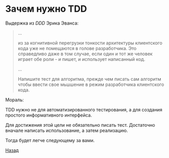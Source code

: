 # Зачем нужно TDD

Выдержка из *DDD* Эрика Эванса:

> ...
>
> из за когнитивной перегрузки тонкости архитектуры клиентского кода
> уже не помещаются в голове разработчика.
> Это справедливо даже в том случае, если один и тот же
> человек играет обе роли - и пишет, и использует написанный код.
>
> ...
>
> Напишите тест для алгоритма, прежде чем писать сам алгоритм
> чтобы ввести свое мьшшение в режим разработчика клиентского кода.

Мораль:

TDD нужно не для автоматизированного тестирования,
а для создания простого информативного интерфейса.

Для достижения этой цели не обязательно писать тест.
Достаточно вначале написать использование, а затем реализацию.

Тогда будет легче следующему за вами.

[Назад](index.md)